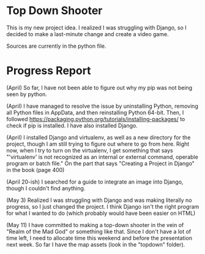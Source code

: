 # Top Down Shooter

This is my new project idea. I realized I was struggling with Django, so I decided to make a last-minute change and create a video game.

Sources are currently in the python file.

# Progress Report

(April) So far, I have not been able to figure out why my pip was not being seen by python.

(April) I have managed to resolve the issue by uninstalling Python, removing all Python files in AppData, and then reinstalling Python 64-bit. Then, I followed https://packaging.python.org/tutorials/installing-packages/ to check if pip is installed. I have also installed Django.

(April) I installed Django and virtualenv, as well as a new directory for the project, though I am still trying to figure out where to go from here. Right now, when I try to turn on the virtualenv, I get something that says "'virtualenv' is not recognized as an internal or external command, operable program or batch file." On the part that says "Creating a Project in Django" in the book (page 400)

(April 20-ish) I searched for a guide to integrate an image into Django, though I couldn't find anything.

(May 3) Realized I was struggling with Django and was making literally no progress, so I just changed the project. I think Django isn't the right program for what I wanted to do (which probably would have been easier on HTML)

(May 11) I have committed to making a top-down shooter in the vein of "Realm of the Mad God" or something like that. Since I don't have a lot of time left, I need to allocate time this weekend and before the presentation next week. So far I have the map assets (look in the "topdown" folder).
